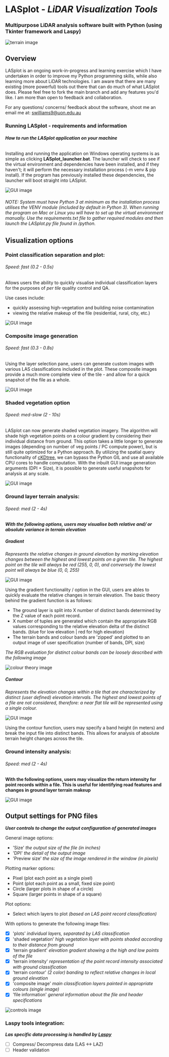 # LASplot - *LiDAR Visualization Tools*
### Multipurpose LiDAR analysis software built with Python (using Tkinter framework and Laspy)

![terrain image](https://github.com/samwlms/LASplot_GUI/blob/main/images/terrain.PNG)

## Overview
LASplot is an ongoing work-in-progress and learning exercise which I have undertaken in order to improve my Python programming skills, while also learning more about LiDAR technologies. I am aware that there are many existing (more powerful) tools out there that can do much of what LASplot does. Please feel free to fork the main branch and add any features you'd like. I am more than open to feedback and collaboration.

For any questions/ concerns/ feedback about the software, shoot me an email me at: swilliams9@uon.edu.au

### Running LASplot - requirements and information

###### _**How to run the LASplot application on your machine**_

Installing and running the application on Windows operating systems is as simple as clicking **LASplot_launcher.bat**.
The launcher will check to see if the virtual environment and dependencies have been installed, and if they haven't; it will perform the necessary installation process (-m venv & pip install). If the program has previously installed these dependencies, the launcher will boot straight into LASplot.

![GUI image](https://github.com/samwlms/LASplot_GUI/blob/main/images/installer.png)


###### _NOTE: System must have Python 3 at minimum as the installation process utilises the VENV module (included by default in Python 3). When running the program on Mac or Linux you will have to set up the virtual environment manually. Use the requirements.txt file to gather required modules and then launch the LASplot.py file found in /python._

## Visualization options

### Point classification separation and plot:
###### *Speed: fast (0.2 - 0.5s)*
Allows users the ability to quickly visualise individual classification layers for the purposes of *per tile* quality control and QA.

Use cases include:
- quickly assessing high-vegetation and building noise contamination
- viewing the relative makeup of the file (residential, rural, city, etc.)

![GUI image](https://github.com/samwlms/LASplot_GUI/blob/main/images/plot.PNG)

### Composite image generation
###### *Speed: fast (0.3 - 0.8s)*
Using the layer selection pane, users can generate custom images with various LAS classifications included in the plot. These composite images provide a much more complete view of the tile - and allow for a quick snapshot of the file as a whole. 

![GUI image](https://github.com/samwlms/LASplot_GUI/blob/main/images/composite.png)


### Shaded vegetation option
###### *Speed: med-slow (2 - 10s)*
LASplot can now generate shaded vegetation imagery. The algorithm will shade high vegetation points on a colour gradient by considering their individual distance from ground. This option takes a little longer to generate images (depending on number of veg points / PC compute power), but is still quite optimized for a Python approach. By utilizing the spatial query functionality of [cKDtree](https://docs.scipy.org/doc/scipy/reference/generated/scipy.spatial.cKDTree.html), we can bypass the Python GIL and use all available CPU cores to handle computation. With the inbuilt GUI image generation arguments (DPI + Size), it is possible to generate useful snapshots for analysis at any scale.

![GUI image](https://github.com/samwlms/LASplot_GUI/blob/main/images/shaded_veg.png)


### Ground layer terrain analysis:
###### *Speed: med (2 - 4s)*

_**With the following options, users may visualise both relative and/ or absolute variance in terrain elevation**_

##### Gradient
_Represents the relative changes in ground elevation by marking elevation changes between the highest and lowest points on a given tile. The highest point on the tile will always be red (255, 0, 0), and conversely the lowest point will always be blue (0, 0, 255)_

![GUI image](https://github.com/samwlms/LASplot_GUI/blob/main/images/gradient.PNG)

Using the gradient functionality / option in the GUI, users are ables to quickly evaluate the relative changes in terrain elevation. The basic theory behind the gradient function is as follows:
- The ground layer is split into X number of distinct bands determined by the Z value of each point record.
- X number of tuples are generated which contain the appropriate RGB values corresponding to the relative elevation delta of the distinct bands. (blue for low elevation | red for high elevation)
- The terrain bands and colour bands are 'zipped' and plotted to an output image of user specification (number of bands, DPI, size)

*The RGB evaluation for distinct colour bands can be loosely described with the following image*

![colour theory image](https://github.com/samwlms/LASplot_GUI/blob/main/images/RGB_value_relationships.png)

##### Contour
_Represents the elevation changes within a tile that are characterized by distinct (user defined) elevation intervals. The highest and lowest points of a file are not considered, therefore: a near flat tile will be represented using a single colour._

![GUI image](https://github.com/samwlms/LASplot_GUI/blob/main/images/contour.png)

Using the contour function, users may specify a band height (in meters) and break the input file into distinct bands. This allows for analysis of absolute terrain height changes across the tile.

### Ground intensity analysis:
###### *Speed: med (2 - 4s)*

**With the following options, users may visualize the return intensity for point records within a file. This is useful for identifying road features and changes in ground layer terrain makeup**

![GUI image](https://github.com/samwlms/LASplot_GUI/blob/main/images/intensity.png)


## Output settings for PNG files

_**User controls to change the output configuration of generated images**_

General image options:
- 'Size' *the output size of the file (in inches)*
- 'DPI' *the detail of the output image*
- 'Preview size' *the size of the image rendered in the window (in pixels)*

Plotting marker options:
- Pixel (plot each point as a single pixel)
- Point (plot each point as a small, fixed size point)
- Circle (larger plots in shape of a circle)
- Square (larger points in shape of a square)

Plot options:
- Select which layers to plot *(based on LAS point record classification)*

With options to generate the following image files:
- [x] 'plots' *individual layers, separated by LAS classification*
- [x] 'shaded vegetation' *high vegetation layer with points shaded according to their distance from ground*
- [x] 'terrain gradient' *elevation gradient showing a the high and low points of the file*
- [x] 'terrain intensity' *representation of the point record intensity associated with ground classification*
- [x] 'terrain contour' *(2 color) banding to reflect relative changes in local ground elevation*
- [x] 'composite image' *main classification layers painted in appropriate colours (single image)*
- [x] 'file information' *general information about the file and header specifications*

![controls image](https://github.com/samwlms/LASplot_GUI/blob/main/images/screenshot_settings.PNG)

### Laspy tools integration:

_**Las specific data processing is handled by *[Laspy](https://laspy.readthedocs.io/en/latest/)***_

- [ ] Compress/ Decompress data (LAS <-> LAZ)
- [ ] Header validation
